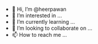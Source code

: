 - 👋 Hi, I’m @heerpawan
- 👀 I’m interested in ...
- 🌱 I’m currently learning ...
- 💞️ I’m looking to collaborate on ...
- 📫 How to reach me ...

<!---
heerpawan/heerpawan is a ✨ special ✨ repository because its `README.md` (this file) appears on your GitHub profile.
You can click the Preview link to take a look at your changes.
--->
